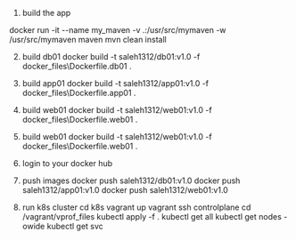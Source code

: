 1. build the app

docker run -it --name my_maven -v .:/usr/src/mymaven -w /usr/src/mymaven maven mvn clean install

2. build db01
docker build -t saleh1312/db01:v1.0 -f docker_files\Dockerfile.db01 .

3. build app01
docker build -t saleh1312/app01:v1.0 -f docker_files\Dockerfile.app01 .

3. build web01
docker build -t saleh1312/web01:v1.0 -f docker_files\Dockerfile.web01 .

3. build web01
docker build -t saleh1312/web01:v1.0 -f docker_files\Dockerfile.web01 .

4. login to your docker hub

5. push images
docker push saleh1312/db01:v1.0 
docker push saleh1312/app01:v1.0
docker push saleh1312/web01:v1.0

6. run k8s cluster
cd k8s
vagrant up
vagrant ssh controlplane
cd /vagrant/vprof_files
kubectl apply -f .
kubectl get all
kubectl get nodes -owide
kubectl get svc